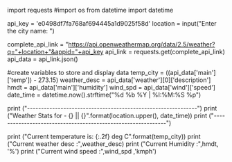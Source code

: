 import requests
#import os
from datetime import datetime

api_key = 'e0498df7fa768af694445a1d9025f58d'
location = input("Enter the city name: ")

complete_api_link = "https://api.openweathermap.org/data/2.5/weather?q="+location+"&appid="+api_key
api_link = requests.get(complete_api_link)
api_data = api_link.json()

#create variables to store and display data
temp_city = ((api_data['main']['temp']) - 273.15)
weather_desc = api_data['weather'][0]['description']
hmdt = api_data['main']['humidity']
wind_spd = api_data['wind']['speed']
date_time = datetime.now().strftime("%d %b %Y | %I:%M:%S %p")

print ("-------------------------------------------------------------")
print ("Weather Stats for - {}  || {}".format(location.upper(), date_time))
print ("-------------------------------------------------------------")

print ("Current temperature is: {:.2f} deg C".format(temp_city))
print ("Current weather desc  :",weather_desc)
print ("Current Humidity      :",hmdt, '%')
print ("Current wind speed    :",wind_spd ,'kmph')
